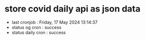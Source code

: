 # store covid daily api as json data

- last cronjob : Friday, 17 May 2024 13:14:37
- status og cron : success
- status daily cron : success
      
      